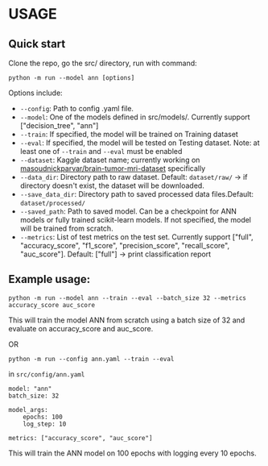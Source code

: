 # USAGE

## Quick start
Clone the repo, go the src/ directory, run with command:
```
python -m run --model ann [options]
```
Options include:
- `--config`: Path to config .yaml file.
- `--model`: One of the models defined in src/models/. Currently support ["decision_tree", "ann"]
- `--train`: If specified, the model will be trained on Training dataset
- `--eval`: If specified, the model will be tested on Testing dataset. Note: at least one of `--train` and `--eval` must be enabled
- `--dataset`: Kaggle dataset name; currently working on [masoudnickparvar/brain-tumor-mri-dataset](https://www.kaggle.com/datasets/masoudnickparvar/brain-tumor-mri-dataset/) specifically
- `--data_dir`: Directory path to raw dataset. Default: `dataset/raw/` -> if directory doesn't exist, the dataset will be downloaded.
- `--save_data_dir`: Directory path to saved processed data files.Default: `dataset/processed/`
- `--saved_path`: Path to saved model. Can be a checkpoint for ANN models or fully trained scikit-learn models. If not specified, the model will be trained from scratch.
- `--metrics`: List of test metrics on the test set. Currently support ["full", "accuracy_score", "f1_score", "precision_score", "recall_score", "auc_score"]. Default: ["full"] -> print classification report

## Example usage:
```
python -m run --model ann --train --eval --batch_size 32 --metrics accuracy_score auc_score
```
This will train the model ANN from scratch using a batch size of 32 and evaluate on accuracy_score and auc_score.

OR
```
python -m run --config ann.yaml --train --eval
```
in `src/config/ann.yaml`
```
model: "ann"
batch_size: 32

model_args:
    epochs: 100
    log_step: 10

metrics: ["accuracy_score", "auc_score"]
```
This will train the ANN model on 100 epochs with logging every 10 epochs.